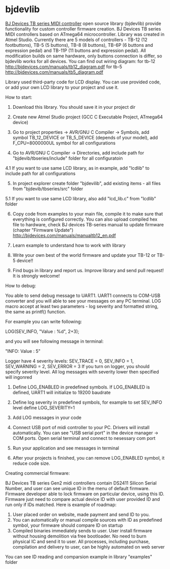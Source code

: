 # bjdevlib
[BJ Devices TB series MIDI controller](http://bjdevices.com)  open source library (bjdevlib) provide functionality for custom controller firmware creation.
BJ Devices TB series MIDI controllers based on ATmega64 microcontroller. Library was created in Atmel Studio. 
Currently there are 5 models of controllers - TB-12 (12 footbuttons), TB-5 (5 buttons), TB-8 (8 buttons), TB-6P (6 buttons and expression pedal) and TB-11P (11 buttons and expression pedal).
All modification builds on same hardware, only buttons connection is differ, so bjdevlib works for all devices.
You can find out wiring diagram:
for tb-12 http://bjdevices.com/manuals/tb12_diagram.pdf
for tb-5 http://bjdevices.com/manuals/tb5_diagram.pdf

Library used third-party code for LCD display. You can use provided code, or add your own LCD library to your project and use it.

How to start:

1. Download this library. You should save it in your project dir

2. Create new Atmel Studio project (GCC C Executable Project, ATmega64 device)

3. Go to project properties -> AVR/GNU C Compiler -> Symbols, add symbol TB_12_DEVICE or TB_5_DEVICE (depends of your model), add F_CPU=8000000UL symbol for all configurations

4. Go to AVR/GNU C Compiler -> Directories, add include path for "bjdevib/tbseries/include" folder for all configuratoin

 4.1 If you want to use same LCD library, as in example, add "lcdlib" to include path for all configurations

5. In project explorer create folder "bjdevilib", add existing items - all files from "bjdevib/tbseries/src" folder

 5.1 If you want to use same LCD library, also add "lcd_lib.c" from "lcdlib" folder

6. Copy code from examples to your main file, compile it to make sure that everything is configured correctly. You can also upload compiled hex file to hardware, check BJ devices TB-series manual to update firmware (chapter "Firmware Update") http://bjdevices.com/manuals/manualtb12_en.pdf 

7. Learn example to understand how to work with library

8. Write your own best of the world firmware and update your TB-12 or TB-5 device!!

9. Find bugs in library and report us. Improve library and send pull request! It is strongly welcome!

How to debug:

You able to send debug message to UART1. UART1 connects to COM-USB converter and you will able to see your messages on any PC terminal. LOG macro accept at least two parameters - log severity and formatted string, the same as printf() function.

For example you can write following:

LOG(SEV_INFO, "Value : %d", 2+3);

and you will see following message in terminal:

"INFO: Value : 5"

Logger have 4 severity levels: SEV_TRACE = 0, SEV_INFO = 1, SEV_WARNING = 2, SEV_ERROR = 3
If you turn on logger, you should specify severity level. All log messages with severity lower then specified will ingonred

1. Define LOG_ENABLED in predefined symbols. If LOG_ENABLED is defined, UART1 will initialize to 19200 baudrate

2. Define log severity in predefined symbols, for example to set SEV_INFO level define LOG_SEVERITY=1
 
3. Add LOG messages in your code

4. Connect USB port of midi controller to your PC. Drivers will install automatically. You can see "USB serial port" in the device manager -> COM ports. Open serial terminal and connect to nesessary com port

5. Run your application and see messages in terminal

6. After your projects is finished, you can remove LOG_ENABLED symbol, it reduce code size.

Creating commercial firmware:

BJ Devices TB series Gen2 midi controllers contain DS2411 Silicon Serial Number, and user can see unique ID in the menu of default firmware. Firmware developer able to lock firmware on particular device, using this ID. Firmware just need to compare actual device ID with user provided ID and run only if IDs matched. Here is example of roadmap:

 1. User placed order on website, made payment and send ID to you.
 2. You can automatically or manual compile sources with ID as predefined symbol, your firmware should compare ID on startup
 3. Compiled binaries immediately sends to user. User install firmware without housing demolition via free bootloader. No need to burn physical IC and send it to user. All processes, including purchase, compilation and delivery to user, can be highly automated on web server

You can see ID reading and comparsion example in library "examples" folder


